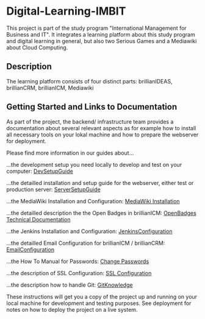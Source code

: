 # Digital-Learning-IMBIT

This project is part of the study program "International Management for Business and IT". It integrates a learning platform about this study program and digital learning in general, but also two Serious Games and a Mediawiki about Cloud Computing.

## Description

The learning platform consists of four distinct parts: brillianIDEAS, brillianCRM, brillianICM, Mediawiki

## Getting Started and Links to Documentation

As part of the project, the backend/ infrastructure team provides a documentation about several relevant aspects as for example how to install all necessary tools on your lokal machine and how to prepare the webserver for deployment.

Please find more information in our guides about...

  ...the development setup you need locally to develop and test on your computer: [DevSetupGuide](https://github.com/imbitdhbwma/digital-learning-imbit/tree/master/resources/documentation/DevelopmentSetupGuide.md) 

  ...the detailled installation and setup guide for the webserver, either test or production server: [ServerSetupGuide](https://github.com/imbitdhbwma/digital-learning-imbit/blob/master/resources/documentation/ServerSetUpGuide.md)

  ...the MediaWiki Installation and Configuration: [MediaWiki Installation](https://github.com/imbitdhbwma/digital-learning-imbit/blob/master/resources/documentation/MediaWiki.md)

  ...the detailled description the the Open Badges in brillianICM: [OpenBadges Technical Documentation](https://github.com/imbitdhbwma/digital-learning-imbit/blob/master/resources/documentation/OpenBadges.md)
  
  ...the Jenkins Installation and Configuration: [JenkinsConfiguration](https://github.com/imbitdhbwma/digital-learning-imbit/blob/master/resources/documentation/JenkinsConfig.md)
  
  ...the detailled Email Configuration for brillianICM / brillianCRM: [EmailConfiguration](https://github.com/imbitdhbwma/digital-learning-imbit/blob/master/resources/documentation/EmailConfig.md)
  
  ...the How To Manual for Passwords: [Change Passwords](https://github.com/imbitdhbwma/digital-learning-imbit/blob/master/resources/documentation/ChangePasswords.md)
  
  ...the description of SSL Configuration: [SSL Configuration](https://github.com/imbitdhbwma/digital-learning-imbit/blob/master/resources/documentation/SSL-certificates.md)
  
  ...the description how to handle Git: [GitKnowledge](https://github.com/imbitdhbwma/digital-learning-imbit/blob/master/resources/documentation/GitWissen.md)

These instructions will get you a copy of the project up and running on your local machine for development and testing purposes. See deployment for notes on how to deploy the project on a live system.
